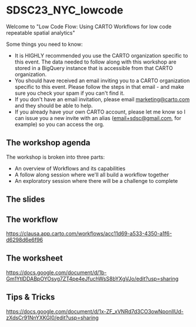 # SDSC23_NYC_lowcode

Welcome to "Low Code Flow: Using CARTO Workflows for low code repeatable spatial analytics"

Some things you need to know:
* It is HIGHLY recommended you use the CARTO organization specific to this event. The data needed to follow along with this workshop are stored in a BigQuery instance that is accessible from that CARTO organization.
* You should have received an email inviting you to a CARTO organization specific to this event. Please follow the steps in that email -  and make sure you check your spam if you can't find it.
* If you don't have an email invitation, please email marketing@carto.com and they should be able to help.
* If you already have your own CARTO account, please let me know so I can issue you a new invite with an alias (email+sdsc@gmail.com, for example) so you can access the org.

## The workshop agenda
The workshop is broken into three parts:
* An overview of Workflows and its capabilities
* A follow along session where we'll all build a workflow together
* An exploratory session where there will be a challenge to complete

## The slides
## The workflow
https://clausa.app.carto.com/workflows/acc11d69-a533-4350-a1f6-d6298d6e6f96
## The worksheet
https://docs.google.com/document/d/1b-Gm1YtlDDABpOYOsyg7ZT4pe4eJfuchWsS8bYXgVJo/edit?usp=sharing
## Tips & Tricks
https://docs.google.com/document/d/1x-ZF_xVNRd7d3CO3owNponIlUd-zXdsCr91NnYXKGI0/edit?usp=sharing
